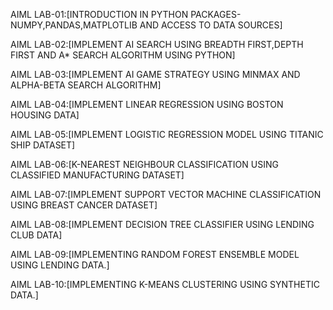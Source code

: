 AIML LAB-01:[INTRODUCTION IN PYTHON PACKAGES-NUMPY,PANDAS,MATPLOTLIB AND ACCESS TO DATA SOURCES]

AIML LAB-02:[IMPLEMENT AI SEARCH USING BREADTH FIRST,DEPTH FIRST AND A* SEARCH ALGORITHM USING PYTHON]

AIML LAB-03:[IMPLEMENT AI GAME STRATEGY USING MINMAX AND ALPHA-BETA SEARCH ALGORITHM]

AIML LAB-04:[IMPLEMENT LINEAR REGRESSION USING BOSTON HOUSING DATA]

AIML LAB-05:[IMPLEMENT LOGISTIC REGRESSION MODEL USING TITANIC SHIP DATASET]

AIML LAB-06:[K-NEAREST NEIGHBOUR CLASSIFICATION USING CLASSIFIED MANUFACTURING DATASET]

AIML LAB-07:[IMPLEMENT SUPPORT VECTOR MACHINE CLASSIFICATION USING BREAST CANCER DATASET]

AIML LAB-08:[IMPLEMENT DECISION TREE CLASSIFIER USING LENDING CLUB DATA]

AIML LAB-09:[IMPLEMENTING RANDOM FOREST ENSEMBLE MODEL USING LENDING DATA.]

AIML LAB-10:[IMPLEMENTING K-MEANS CLUSTERING USING SYNTHETIC DATA.]
